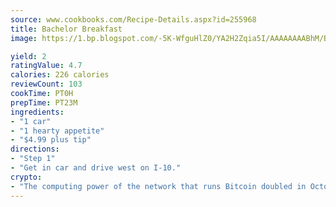 ```yaml
---
source: www.cookbooks.com/Recipe-Details.aspx?id=255968
title: Bachelor Breakfast
image: https://1.bp.blogspot.com/-5K-WfguHlZ0/YA2H2Zqia5I/AAAAAAAABhM/Bdgu68p4aG0Q6jWdy3eGaUXSKw5p3sdxwCLcBGAsYHQ/s324/7.png

yield: 2
ratingValue: 4.7
calories: 226 calories
reviewCount: 103
cookTime: PT0H
prepTime: PT23M
ingredients:
- "1 car"
- "1 hearty appetite"
- "$4.99 plus tip"
directions:
- "Step 1"
- "Get in car and drive west on I-10."
crypto:
- "The computing power of the network that runs Bitcoin doubled in October, pushing out all but the most dedicated miners."
---
```

